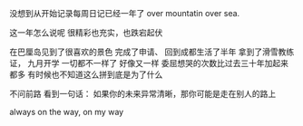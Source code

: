没想到从开始记录每周日记已经一年了
over mountatin over sea.

这一年怎么说呢
很精彩也充实，也跌宕起伏

在巴厘岛见到了很喜欢的景色
完成了申请、
回到成都生活了半年
拿到了滑雪教练证， 
九月开学
一切都不一样了 好像又一样
委屈想哭的次数比过去三十年加起来都多
有时候也不知道这么拼到底是为了什么

不问前路
看到一句话：
如果你的未来异常清晰，那你可能是走在别人的路上

always on the way, on my way
